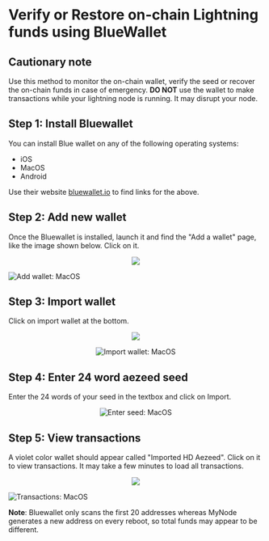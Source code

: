 # Verify or Restore on-chain Lightning funds using BlueWallet

<div class="danger">

## Cautionary note

Use this method to monitor the on-chain wallet, verify the seed or recover the on-chain funds in case of emergency. **DO NOT** use the wallet to make transactions while your lightning node is running. It may disrupt your node.

</div>

## Step 1: Install Bluewallet

You can install Blue wallet on any of the following operating systems:
- iOS
- MacOS
- Android

Use their website [bluewallet.io](https://bluewallet.io/) to find links for the above.

## Step 2: Add new wallet

Once the Bluewallet is installed, launch it and find the "Add a wallet" page, like the image shown below. Click on it.

<center>
  <figure>
    <img src="/images/bluewallet/android-1.png" class="app_screenshot">
  </figure>
</center>

![Add wallet: MacOS](/images/bluewallet/macos-1.png)

## Step 3: Import wallet

Click on import wallet at the bottom.

<center>
  <figure>
    <img src="/images/bluewallet/android-2.png" class="app_screenshot">
  </figure>
</center>

<center>

![Import wallet: MacOS](/images/bluewallet/macos-2.png)

</center>

## Step 4: Enter 24 word aezeed seed

Enter the 24 words of your seed in the textbox and click on Import.

<center>

![Enter seed: MacOS](/images/bluewallet/macos-3.png)

</center>

## Step 5: View transactions

A violet color wallet should appear called "Imported HD Aezeed". Click on it to view transactions. It may take a few minutes to load all transactions.

<center>
  <figure>
    <img src="/images/bluewallet/android-3.png" class="app_screenshot">
  </figure>
</center>

![Transactions: MacOS](/images/bluewallet/macos-4.png)

**Note**: Bluewallet only scans the first 20 addresses whereas MyNode generates a new address on every reboot, so total funds may appear to be different.
